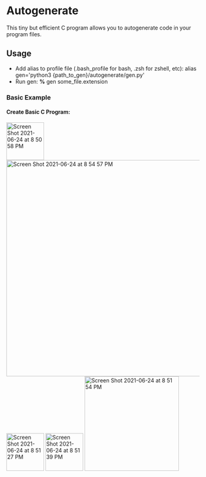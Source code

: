 # Autogenerate
This tiny but efficient C program allows you to autogenerate code in your program files. 

## Usage
- Add alias to profile file (.bash_profile for bash, .zsh for zshell, etc): alias gen='python3 {path_to_gen}/autogenerate/gen.py'
- Run gen: 
**%**  gen some_file.extension

### Basic Example

#### Create Basic C Program:
<img width="98" alt="Screen Shot 2021-06-24 at 8 50 58 PM" src="https://user-images.githubusercontent.com/34284639/123352881-405d4b80-d52e-11eb-9a79-2230e8ecbc96.png">
<img width="563" alt="Screen Shot 2021-06-24 at 8 54 57 PM" src="https://user-images.githubusercontent.com/34284639/123352975-78648e80-d52e-11eb-8034-5d9b2e8ceb66.png">
<img width="98" alt="Screen Shot 2021-06-24 at 8 51 27 PM" src="https://user-images.githubusercontent.com/34284639/123352885-42bfa580-d52e-11eb-89f1-acd4d1b290a3.png">
<img width="98" alt="Screen Shot 2021-06-24 at 8 51 39 PM" src="https://user-images.githubusercontent.com/34284639/123352889-43f0d280-d52e-11eb-8cd3-8fe83c14949a.png">
<img width="246" alt="Screen Shot 2021-06-24 at 8 51 54 PM" src="https://user-images.githubusercontent.com/34284639/123352892-4521ff80-d52e-11eb-82ee-12c0b4ab38ff.png">

